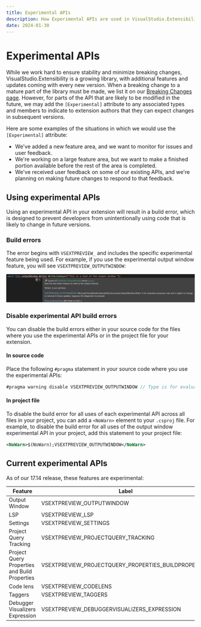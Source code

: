 ```yaml
---
title: Experimental APIs
description: How Experimental APIs are used in VisualStudio.Extensibility
date: 2024-01-30
---
```


# Experimental APIs

While we work hard to ensure stability and minimize breaking changes, VisualStudio.Extensibility is a growing library, with additional features and updates coming with every new version. When a breaking change to a mature part of the library must be made, we list it on our [Breaking Changes page](breaking_changes.md). However, for parts of the API that are likely to be modified in the future, we may add the `[Experimental]` attribute to any associated types and members to indicate to extension authors that they can expect changes in subsequent versions.

Here are some examples of the situations in which we would use the `[Experimental]` attribute:
* We've added a new feature area, and we want to monitor for issues and user feedback.
* We're working on a large feature area, but we want to make a finished portion available before the rest of the area is completed.
* We've received user feedback on some of our existing APIs, and we're planning on making future changes to respond to that feedback.

## Using experimental APIs

Using an experimental API in your extension will result in a build error, which is designed to prevent developers from unintentionally using code that is likely to change in future versions.

### Build errors
The error begins with `VSEXTPREVIEW_` and includes the specific experimental feature being used. For example, if you use the experimental output window feature, you will see `VSEXTPREVIEW_OUTPUTWINDOW`:

![Localization directory structure](./media/experimental_api_error.png)

### Disable experimental API build errors

You can disable the build errors either in your source code for the files where you use the experimental APIs or in the project file for your extension.

#### In source code

Place the following `#pragma` statement in your source code where you use the experimental APIs:

```csharp
#pragma warning disable VSEXTPREVIEW_OUTPUTWINDOW // Type is for evaluation purposes only and is subject to change or removal in future updates.
```

#### In project file

To disable the build error for all uses of each experimental API across all files in your project, you can add a `<NoWarn>` element to your `.csproj` file. For example, to disable the build error for all uses of the output window experimental API in your project, add this statement to your project file:

```xml
<NoWarn>$(NoWarn);VSEXTPREVIEW_OUTPUTWINDOW</NoWarn>
```

## Current experimental APIs

As of our 17.14 release, these features are experimental:

| Feature | Label |
|---------|-------|
| Output Window | VSEXTPREVIEW_OUTPUTWINDOW |
| LSP | VSEXTPREVIEW_LSP |
| Settings | VSEXTPREVIEW_SETTINGS |
| Project Query Tracking | VSEXTPREVIEW_PROJECTQUERY_TRACKING |
| Project Query Properties and Build Properties | VSEXTPREVIEW_PROJECTQUERY_PROPERTIES_BUILDPROPERTIES |
| Code lens | VSEXTPREVIEW_CODELENS |
| Taggers | VSEXTPREVIEW_TAGGERS |
| Debugger Visualizers Expression | VSEXTPREVIEW_DEBUGGERVISUALIZERS_EXPRESSION |
